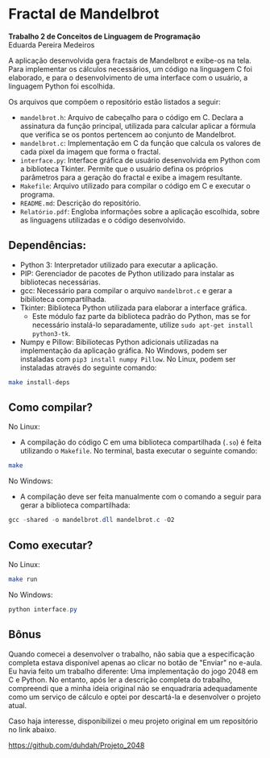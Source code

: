 # Fractal de Mandelbrot  
**Trabalho 2 de Conceitos de Linguagem de Programação**  
Eduarda Pereira Medeiros


A aplicação desenvolvida gera fractais de Mandelbrot e exibe-os na tela. Para implementar os cálculos necessários, um código na linguagem C foi elaborado, e para o desenvolvimento de uma interface com o usuário, a linguagem Python foi escolhida.

Os arquivos que compõem o repositório estão listados a seguir:
* `mandelbrot.h`: Arquivo de cabeçalho para o código em C. Declara a assinatura da função principal, utilizada para calcular aplicar a fórmula que verifica se os pontos pertencem ao conjunto de Mandelbrot.
* `mandelbrot.c`: Implementação em C da função que calcula os valores de cada pixel da imagem que forma o fractal.
* `interface.py`: Interface gráfica de usuário desenvolvida em Python com a biblioteca Tkinter. Permite que o usuário defina os próprios parâmetros para a geração do fractal e exibe a imagem resultante.
* `Makefile`: Arquivo utilizado para compilar o código em C e executar o programa.
* `README.md`: Descrição do repositório.
* `Relatório.pdf`: Engloba informações sobre a aplicação escolhida, sobre as linguagens utilizadas e o código desenvolvido.

## Dependências:
* Python 3: Interpretador utilizado para executar a aplicação.
* PIP: Gerenciador de pacotes de Python utilizado para instalar as bibliotecas necessárias.
* gcc: Necessário para compilar o arquivo `mandelbrot.c` e gerar a bibilioteca compartilhada.
* Tkinter: Biblioteca Python utilizada para elaborar a interface gráfica.
     * Este módulo faz parte da biblioteca padrão do Python, mas se for necessário instalá-lo separadamente, utilize `sudo apt-get install python3-tk`.
* Numpy e Pillow: Bibiliotecas Python adicionais utilizadas na implementação da aplicação gráfica. No Windows, podem ser instaladas com `pip3 install numpy Pillow`. No Linux, podem ser instaladas através do seguinte comando:
```bash
make install-deps
```

## Como compilar?
No Linux:
* A compilação do código C em uma biblioteca compartilhada (`.so`) é feita utilizando o `Makefile`. No terminal, basta executar o seguinte comando:
```bash
make
```  

No Windows:
* A compilação deve ser feita manualmente com o comando a seguir para gerar a biblioteca compartilhada:
```PowerShell
gcc -shared -o mandelbrot.dll mandelbrot.c -O2
```  

## Como executar?
No Linux:
```bash
make run
```  

No Windows:
```PowerShell
python interface.py
```

## Bônus
Quando comecei a desenvolver o trabalho, não sabia que a especificação completa estava disponível apenas ao clicar no botão de "Enviar" no e-aula. Eu havia feito um trabalho diferente: Uma implementação do jogo 2048 em C e Python. No entanto, após ler a descrição completa do trabalho, compreendi que a minha ideia original não se enquadraria adequadamente como um serviço de cálculo e optei por descartá-la e desenvolver o projeto atual.

Caso haja interesse, disponibilizei o meu projeto original em um repositório no link abaixo.

https://github.com/duhdah/Projeto_2048
